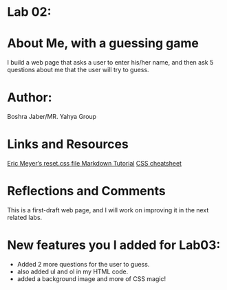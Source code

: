 # Lab 02: 

# About Me, with a guessing game
I build a web page that asks a user to enter his/her name, and then ask 5 questions about me that the user will try to guess.

# Author: 
Boshra Jaber/MR. Yahya Group

# Links and Resources
[ Eric Meyer’s reset.css file ](https://meyerweb.com/eric/tools/css/reset/)
[Markdown Tutorial](https://www.markdowntutorial.com/)
[CSS cheatsheet](https://overapi.com/css)

# Reflections and Comments
This is a first-draft web page, and I will work on improving it in the next related labs.

# New features you I added for Lab03:
* Added 2 more questions for the user to guess.
* also added ul and ol in my HTML code.
* added a background image and more of CSS magic!